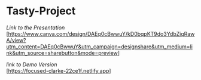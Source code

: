 # Tasty-Project
*Link to the Presentation <br/>*
[https://www.canva.com/design/DAEq0cBwwuY/kD0bqpKT9do3YdbZiqRawA/view?utm_content=DAEq0cBwwuY&utm_campaign=designshare&utm_medium=link&utm_source=sharebutton&mode=preview]

*link to Demo Version* <br/>
[https://focused-clarke-22ce1f.netlify.app]